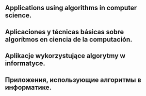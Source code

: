 ## Applications using algorithms in computer science.
## Aplicaciones y técnicas básicas sobre algorítmos en ciencia de la computación.
## Aplikacje wykorzystujące algorytmy w informatyce.
## Приложения, использующие алгоритмы в информатике.
